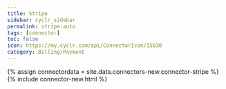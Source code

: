 ```yaml
---
title: Stripe
sidebar: cyclr_sidebar
permalink: stripe-auto
tags: [connector]
toc: false
icon: https://my.cyclr.com/api/ConnectorIcon/15630
category: Billing/Payment
---
```

{% assign connectordata = site.data.connectors-new.connector-stripe %}
{% include connector-new.html %}	